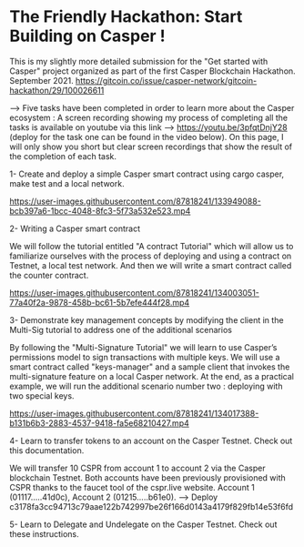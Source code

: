 # The Friendly Hackathon: Start Building on Casper !
This is my slightly more detailed submission for the "Get started with Casper" project organized as part of the first Casper Blockchain Hackathon. September 2021.
https://gitcoin.co/issue/casper-network/gitcoin-hackathon/29/100026611


--> Five tasks have been completed in order to learn more about the Casper ecosystem :
A screen recording showing my process of completing all the tasks is available on youtube via this link --> https://youtu.be/3pfqtDnjY28 (deploy for the task one can be found in the video below). On this page, I will only show you short but clear screen recordings that show the result of the completion of each task.


1- Create and deploy a simple Casper smart contract using cargo casper, make test and a local network.

https://user-images.githubusercontent.com/87818241/133949088-bcb397a6-1bcc-4048-8fc3-5f73a532e523.mp4



2- Writing a Casper smart contract

We will follow the tutorial entitled "A contract Tutorial" which will allow us to familiarize ourselves with the process of deploying and using a contract on Testnet, a local test network. And then we will write a smart contract called the counter contract.

https://user-images.githubusercontent.com/87818241/134003051-77a40f2a-9878-458b-bc61-5b7efe444f28.mp4




3- Demonstrate key management concepts by modifying the client in the Multi-Sig tutorial to address one of the additional scenarios

By following the "Multi-Signature Tutorial" we will learn to use Casper’s permissions model to sign transactions with multiple keys. We will use a smart contract called "keys-manager" and a sample client that invokes the multi-signature feature on a local Casper network. At the end, as a practical example,  we will run the additional scenario number two : deploying with two special keys.

https://user-images.githubusercontent.com/87818241/134017388-b131b6b3-2883-4537-9418-fa5e68210427.mp4


4- Learn to transfer tokens to an account on the Casper Testnet. Check out this documentation.

We will transfer 10 CSPR from account 1 to account 2 via the Casper blockchain Testnet. Both accounts have been previously provisioned with CSPR thanks to the faucet tool of the cspr.live website. Account 1 (01117.....41d0c), Account 2 (01215.....b61e0). --> Deploy c3178fa3cc94713c79aae122b742997be26f166d0143a4179f829fb14e53f6fd



5- Learn to Delegate and Undelegate on the Casper Testnet. Check out these instructions.






